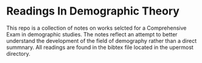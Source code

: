 # Readings In Demographic Theory  

This repo is a collection of notes on works selcted for a Comprehensive Exam in demographic studies. The notes reflect an attempt to better understand the development of the field of demography rather than a direct summnary. All readings are found in the bibtex file located in the upermost directory.


